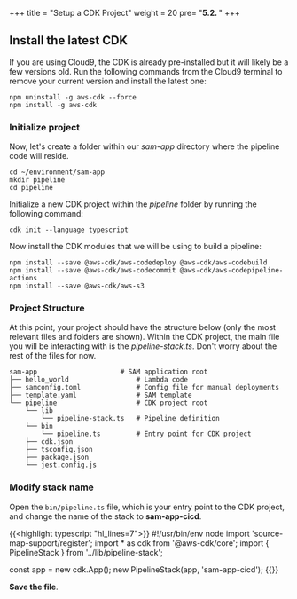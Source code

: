 +++
title = "Setup a CDK Project"
weight = 20
pre= "<b>5.2. </b>"
+++

## Install the latest CDK

If you are using Cloud9, the CDK is already pre-installed but it will likely be a few versions old. Run the following commands from the Cloud9 terminal to remove your current version and install the latest one:
```
npm uninstall -g aws-cdk --force
npm install -g aws-cdk
```

### Initialize project

Now, let's create a folder within our _sam-app_ directory where the pipeline code will reside.
```
cd ~/environment/sam-app
mkdir pipeline
cd pipeline
```

Initialize a new CDK project within the _pipeline_ folder by running the following command:

```
cdk init --language typescript
```

Now install the CDK modules that we will be using to build a pipeline: 

```
npm install --save @aws-cdk/aws-codedeploy @aws-cdk/aws-codebuild
npm install --save @aws-cdk/aws-codecommit @aws-cdk/aws-codepipeline-actions
npm install --save @aws-cdk/aws-s3
```


### Project Structure

At this point, your project should have the structure below (only the most relevant files and folders are shown). Within the CDK project, the main file you will be interacting with is the _pipeline-stack.ts_. Don't worry about the rest of the files for now. 

```
sam-app                     # SAM application root
├── hello_world                 # Lambda code
├── samconfig.toml              # Config file for manual deployments
├── template.yaml               # SAM template
└── pipeline                    # CDK project root
    └── lib
        └── pipeline-stack.ts   # Pipeline definition
    └── bin
        └── pipeline.ts         # Entry point for CDK project
    ├── cdk.json
    ├── tsconfig.json
    ├── package.json
    └── jest.config.js
```

### Modify stack name

Open the `bin/pipeline.ts` file, which is your entry point to the CDK project, and change the name of the stack to **sam-app-cicd**. 

{{<highlight typescript "hl_lines=7">}}
#!/usr/bin/env node
import 'source-map-support/register';
import * as cdk from '@aws-cdk/core';
import { PipelineStack } from '../lib/pipeline-stack';

const app = new cdk.App();
new PipelineStack(app, 'sam-app-cicd');
{{</highlight>}}

**Save the file**.

